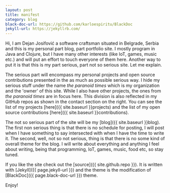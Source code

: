 ```yaml
---
layout: post
title: manifest
category: blog
black-doc-url: https://github.com/karloespiritu/BlackDoc
jekyll-url: https://jekyllrb.com/
---
```


Hi, I am Dejan Josifović a software craftsman situated in Belgrade, Serbia and
this is my personal part blog, part portfolio site. I mostly program in Java and
Clojure, but I have many other interests (like IoT, games, music etc.) and will put
an effort to touch everyone of them here. Another way to put it is that this is
my part serious, part not so serious site. Let me explain.

The serious part will encompass my personal projects and open source contributions
presented in the as much as possible serious way. I hide my serious stuff under
the name *the paranoid times* which is my organization and the 'owner' of this
site. While I also have other projects, the ones from *the paranoid times* are 
in focus here. This division is also reflected in my GitHub repos as shown in
the contact section on the right. You can see the list of my projects
[here]({{ site.baseurl }}projects) and the list of my open source contributions
[here]({{ site.baseurl }}contributions).

The not so serious part of the site will be my [blog]({{ site.baseurl }}blog).
The first non serious thing is that there is no schedule for posting, I will
post when I have something to say intersected with when I have the time to
write it. The second, well, not so not serious, thing is that there is no some
kind of overall theme for the blog. I will write about everything and anything
I feel about writing, being that programming, IoT, games, music, food etc, so
stay tuned.

If you like the site check out the [source]({{ site.github.repo }}). It is written
with [Jekyll]({{ page.jekyll-url }}) and the theme is the modification of
[BlackDoc]({{ page.black-doc-url }}) theme.

Enjoy!
